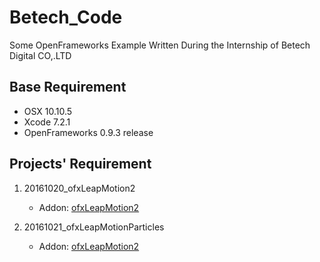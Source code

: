 # Betech_Code

Some OpenFrameworks Example Written During the Internship of Betech Digital CO,.LTD

## Base Requirement

* OSX 10.10.5
* Xcode 7.2.1
* OpenFrameworks 0.9.3 release

## Projects' Requirement

1. 20161020_ofxLeapMotion2
	* Addon: [ofxLeapMotion2](https://github.com/genekogan/ofxLeapMotion2)

2. 20161021_ofxLeapMotionParticles
	* Addon: [ofxLeapMotion2](https://github.com/genekogan/ofxLeapMotion2)